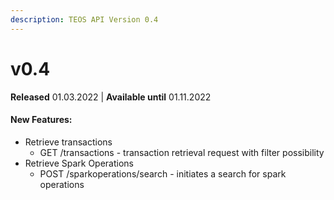 ```yaml
---
description: TEOS API Version 0.4
---
```


# v0.4

**Released** 01.03.2022 | **Available until** 01.11.2022

#### New Features: <a href="#v2_2_new_features" id="v2_2_new_features"></a>

* Retrieve transactions
  * GET /transactions - transaction retrieval request with filter possibility
* Retrieve Spark Operations
  * POST /sparkoperations/search - initiates a search for spark operations
